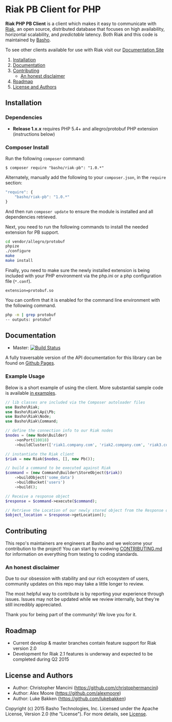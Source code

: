 # Riak PB Client for PHP

**Riak PHP PB Client** is a client which makes it easy to communicate with [Riak](http://basho.com/riak/), an open source, distributed database that focuses on high availability, horizontal scalability, and *predictable*
latency. Both Riak and this code is maintained by [Basho](http://www.basho.com/).

To see other clients available for use with Riak visit our
[Documentation Site](http://docs.basho.com/riak/latest/dev/using/libraries)


1. [Installation](#installation)
2. [Documentation](#documentation)
3. [Contributing](#contributing)
	* [An honest disclaimer](#an-honest-disclaimer)
4. [Roadmap](#roadmap)
5. [License and Authors](#license-and-authors)


## Installation

### Dependencies
* **Release 1.x.x** requires PHP 5.4+ and allegro/protobuf PHP extension (instructions below)

### Composer Install
Run the following `composer` command:

```console
$ composer require "basho/riak-pb": "1.0.*"
```

Alternately, manually add the following to your `composer.json`, in the `require` section:

```javascript
"require": {
    "basho/riak-pb": "1.0.*"
}
```

And then run `composer update` to ensure the module is installed and all dependencies retrieved.

Next, you need to run the following commands to install the needed extension for PB support.

```sh
cd vendor/allegro/protobuf
phpize
./configure
make
make install
```

Finally, you need to make sure the newly installed extension is being included with your PHP environment via the php.ini
or a php configuration file (`*.conf`).

```text
extension=protobuf.so
```

You can confirm that it is enabled for the command line environment with the following command.

```sh
php -m | grep protobuf
-- outputs: protobuf
```

## Documentation
* Master: [![Build Status](https://secure.travis-ci.org/basho/riak-phppb-client.png?branch=master)](http://travis-ci.org/basho/riak-phppb-client)

A fully traversable version of the API documentation for this library can be found on [Github Pages](http://basho.github.io/riak-phppb-client).

### Example Usage
Below is a short example of using the client. More substantial sample code is available [in examples](/examples).
```php
// lib classes are included via the Composer autoloader files
use Basho\Riak;
use Basho\Riak\Api\Pb;
use Basho\Riak\Node;
use Basho\Riak\Command;

// define the connection info to our Riak nodes
$nodes = (new Node\Builder)
    ->onPort(10018)
    ->buildCluster(['riak1.company.com', 'riak2.company.com', 'riak3.company.com',]);

// instantiate the Riak client
$riak = new Riak($nodes, [], new Pb());

// build a command to be executed against Riak
$command = (new Command\Builder\StoreObject($riak))
    ->buildObject('some_data')
    ->buildBucket('users')
    ->build();

// Receive a response object
$response = $command->execute($command);

// Retrieve the Location of our newly stored object from the Response object
$object_location = $response->getLocation();
```

## Contributing
This repo's maintainers are engineers at Basho and we welcome your contribution to the project! You can start by reviewing [CONTRIBUTING.md](CONTRIBUTING.md) for information on everything from testing to coding standards.

### An honest disclaimer

Due to our obsession with stability and our rich ecosystem of users, community updates on this repo may take a little longer to review.

The most helpful way to contribute is by reporting your experience through issues. Issues may not be updated while we review internally, but they're still incredibly appreciated.

Thank you for being part of the community! We love you for it.

## Roadmap
* Current develop & master branches contain feature support for Riak version 2.0
* Development for Riak 2.1 features is underway and expected to be completed during Q2 2015

## License and Authors

* Author: Christopher Mancini (https://github.com/christophermancini)
* Author: Alex Moore (https://github.com/alexmoore)
* Author: Luke Bakken (https://github.com/lukebakken)

Copyright (c) 2015 Basho Technologies, Inc. Licensed under the Apache License, Version 2.0 (the "License"). For more details, see [License](License).
